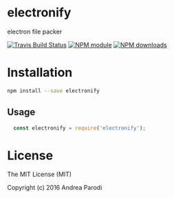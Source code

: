 # electronify

electron file packer

[![Travis Build Status](https://img.shields.io/travis/parro-it/electronify.svg)](http://travis-ci.org/parro-it/electronify)
[![NPM module](https://img.shields.io/npm/v/electronify.svg)](https://npmjs.org/package/electronify)
[![NPM downloads](https://img.shields.io/npm/dt/electronify.svg)](https://npmjs.org/package/electronify)

# Installation

```bash
npm install --save electronify
```

## Usage

```js
  const electronify = require('electronify');
```

# License

The MIT License (MIT)

Copyright (c) 2016 Andrea Parodi
